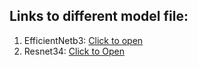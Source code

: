## Links to different model file:

1. EfficientNetb3: [Click to open](https://drive.google.com/file/d/1F2RamM03oBahviwY93XCnrpNuTKobMzn/view)
2. Resnet34: [Click to Open](https://drive.google.com/file/d/1-183IuG42Sh6p4Kk6ok_DJw_PGtbNVSl/view)

